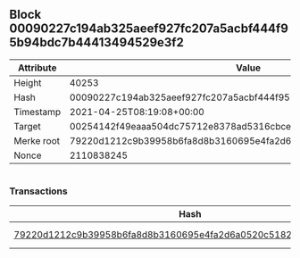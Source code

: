 ## Block 00090227c194ab325aeef927fc207a5acbf444f95b94bdc7b44413494529e3f2

Attribute | Value
--- | ---
Height | 40253
Hash | 00090227c194ab325aeef927fc207a5acbf444f95b94bdc7b44413494529e3f2
Timestamp | 2021-04-25T08:19:08+00:00
Target | 00254142f49eaaa504dc75712e8378ad5316cbcead634704b3734b6271167cc4
Merke root | 79220d1212c9b39958b6fa8d8b3160695e4fa2d6a0520c518256fad4b9f56423
Nonce | 2110838245

```

```

### Transactions

Hash | Amount
--- | ---
[79220d1212c9b39958b6fa8d8b3160695e4fa2d6a0520c518256fad4b9f56423](79220d1212c9b39958b6fa8d8b3160695e4fa2d6a0520c518256fad4b9f56423.md) | 10.00000000 SKEPTI 
